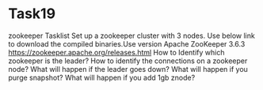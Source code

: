 # Task19
zookeeper Tasklist  Set up a zookeeper cluster with 3 nodes. Use below link to download the compiled binaries.Use version Apache ZooKeeper 3.6.3 https://zookeeper.apache.org/releases.html  How to Identify which zookeeper is the leader? How to identify the connections on a zookeeper node? What will happen if the leader goes down? What will happen if you purge snapshot? What will happen if you add 1gb znode?
